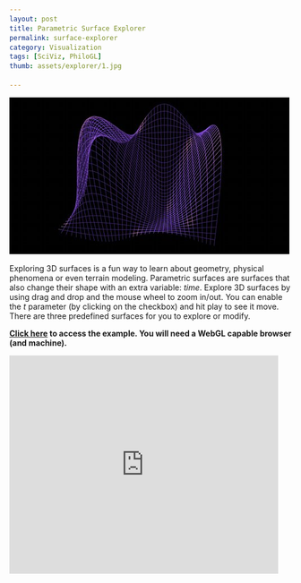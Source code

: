 ```yaml
---
layout: post
title: Parametric Surface Explorer
permalink: surface-explorer
category: Visualization
tags: [SciViz, PhiloGL]
thumb: assets/explorer/1.jpg

---
```


![3D Parametric Surfaces](/assets/explorer/1.jpg)

Exploring 3D surfaces is a fun way to learn about geometry,
physical phenomena or even terrain modeling. Parametric surfaces
are surfaces that also change their shape
with an extra variable: *time*. Explore 3D surfaces by using drag
and drop and the mouse wheel to zoom in/out. You can enable the *t* parameter (by clicking on the
checkbox) and hit play to see it move. There are three predefined surfaces for you to explore or modify.

**[Click here](http://senchalabs.github.com/philogl/PhiloGL/examples/explorer/) to access the example. You will need a WebGL capable
browser (and machine).**

<iframe width="480" height="390" src="http://www.youtube.com/embed/J6IM1QS2l10?rel=0" frameborder="0">
</iframe>

